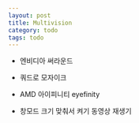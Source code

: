 ```yaml
---
layout: post
title: Multivision
category: todo
tags: todo
---
```


* 엔비디아 써라운드
* 쿼드로 모자이크
* AMD 아이피니티 eyefinity

* 창모드 크기 맞춰서 켜기 동영상 재생기
